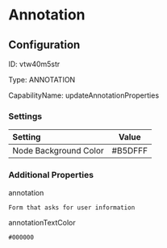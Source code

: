 # Annotation
## Configuration
ID:  vtw40m5str

Type: ANNOTATION 

CapabilityName: updateAnnotationProperties

### Settings
| Setting | Value  |
| :------------------------ | ---------------------------------------- |
| Node Background Color | #B5DFFF | 






### Additional Properties
annotation
```string 
Form that asks for user information
```


annotationTextColor
```html 
#000000
```




